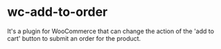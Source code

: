 # wc-add-to-order
It's a plugin for WooCommerce that can change the action of the 'add to cart' button to submit an order for the product.
